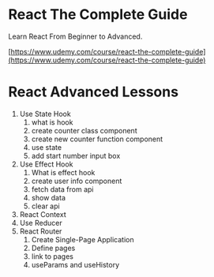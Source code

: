 # React The Complete Guide
Learn React From Beginner to Advanced.

[https://www.udemy.com/course/react-the-complete-guide](https://www.udemy.com/course/react-the-complete-guide)

 
# React Advanced Lessons
 1. Use State Hook
    1. what is hook
    2. create counter class component
    3. create new counter function component
    4. use state
    5. add start number input box 
 2. Use Effect Hook
    1. What is effect hook
    2. create user info component
    3. fetch data from api
    4. show data
    5. clear api
 3. React Context
 4. Use Reducer
 5. React Router
    1. Create Single-Page Application
    2. Define pages
    3. link to pages
    4. useParams and useHistory